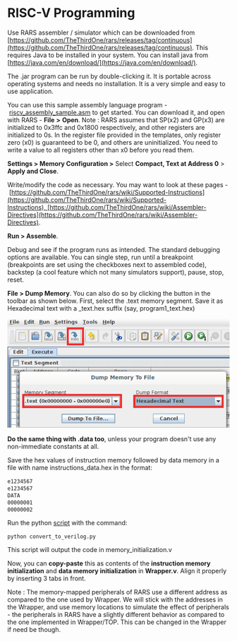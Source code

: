 # RISC-V Programming

Use RARS assembler / simulator which can be downloaded from [https://github.com/TheThirdOne/rars/releases/tag/continuous](https://github.com/TheThirdOne/rars/releases/tag/continuous). This requires Java to be installed in your system. You can install java from [https://java.com/en/download/](https://java.com/en/download/).

The .jar program can be run by double-clicking it. It is portable across operating systems and needs no installation. It is a very simple and easy to use application.

You can use this sample assembly language program - [riscv\_assembly\_sample.asm](downloads/lab1/riscv_assembly_sample.asm) to get started. You can download it, and open with RARS - **File** **\>** **Open**. Note : RARS assumes that SP(x2) and GP(x3) are initialized to 0x3ffc and 0x1800 respectively, and other registers are initialized to 0s. In the register file provided in the templates, only register zero (x0) is guaranteed to be 0, and others are uninitialized. You need to write a value to all registers other than x0 before you read them.

**Settings > Memory Configuration >** Select **Compact, Text at Address 0** > **Apply and Close**.

Write/modify the code as necessary. You may want to look at these pages - [https://github.com/TheThirdOne/rars/wiki/Supported-Instructions](https://github.com/TheThirdOne/rars/wiki/Supported-Instructions), [https://github.com/TheThirdOne/rars/wiki/Assembler-Directives](https://github.com/TheThirdOne/rars/wiki/Assembler-Directives).

**Run > Assemble**.

Debug and see if the program runs as intended. The standard debugging options are available. You can single step, run until a breakpoint (breakpoints are set using the checkboxes next to assembled code), backstep (a cool feature which not many simulators support), pause, stop, reset.

**File > Dump Memory**. You can also do so by clicking the button in the toolbar as shown below. First, select the .text memory segment. Save it as Hexadecimal text with a \_text.hex suffix (say, program1\_text.hex)

![](mem_dump.png)

**Do the same thing with .data too**, unless your program doesn't use any non-immediate constants at all.

Save the hex values of instruction memory followed by data memory in a file with name instructions_data.hex in the format:

    e1234567
    e1234567
    DATA
    00000001
    00000002

Run the python [script](convert_to_verilog.py) with the command:

    python convert_to_verilog.py

This script will output the code in memory_initialization.v

Now, you can **copy-paste** this as contents of the **instruction memory initialization** and **data memory initialization** in **Wrapper.v**. Align it properly by inserting 3 tabs in front.

Note : The memory-mapped peripherals of RARS use a different address as compared to the one used by Wrapper. We will stick with the addresses in the Wrapper, and use memory locations to simulate the effect of peripherals - the peripherals in RARS have a slightly different behavior as compared to the one implemented in Wrapper/TOP. This can be changed in the Wrapper if need be though.
